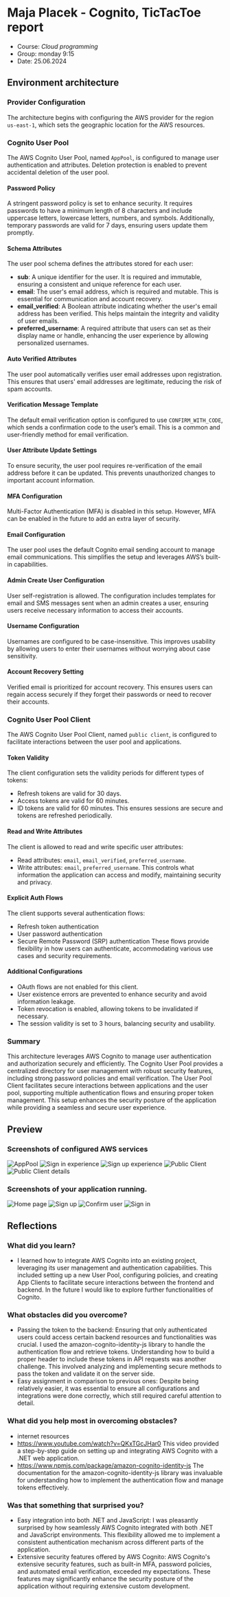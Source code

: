 # Maja Placek - Cognito, TicTacToe report

- Course: *Cloud programming*
- Group: monday 9:15
- Date: 25.06.2024

## Environment architecture

### Provider Configuration
The architecture begins with configuring the AWS provider for the region `us-east-1`, which sets the geographic location for the AWS resources.

### Cognito User Pool
The AWS Cognito User Pool, named `AppPool`, is configured to manage user authentication and attributes. Deletion protection is enabled to prevent accidental deletion of the user pool.

#### Password Policy
A stringent password policy is set to enhance security. It requires passwords to have a minimum length of 8 characters and include uppercase letters, lowercase letters, numbers, and symbols. Additionally, temporary passwords are valid for 7 days, ensuring users update them promptly.

#### Schema Attributes
The user pool schema defines the attributes stored for each user:

- **sub**: A unique identifier for the user. It is required and immutable, ensuring a consistent and unique reference for each user.
- **email**: The user's email address, which is required and mutable. This is essential for communication and account recovery.
- **email_verified**: A Boolean attribute indicating whether the user's email address has been verified. This helps maintain the integrity and validity of user emails.
- **preferred_username**: A required attribute that users can set as their display name or handle, enhancing the user experience by allowing personalized usernames.

#### Auto Verified Attributes
The user pool automatically verifies user email addresses upon registration. This ensures that users' email addresses are legitimate, reducing the risk of spam accounts.

#### Verification Message Template
The default email verification option is configured to use `CONFIRM_WITH_CODE`, which sends a confirmation code to the user’s email. This is a common and user-friendly method for email verification.

#### User Attribute Update Settings
To ensure security, the user pool requires re-verification of the email address before it can be updated. This prevents unauthorized changes to important account information.

#### MFA Configuration
Multi-Factor Authentication (MFA) is disabled in this setup. However, MFA can be enabled in the future to add an extra layer of security.

#### Email Configuration
The user pool uses the default Cognito email sending account to manage email communications. This simplifies the setup and leverages AWS’s built-in capabilities.

#### Admin Create User Configuration
User self-registration is allowed. The configuration includes templates for email and SMS messages sent when an admin creates a user, ensuring users receive necessary information to access their accounts.

#### Username Configuration
Usernames are configured to be case-insensitive. This improves usability by allowing users to enter their usernames without worrying about case sensitivity.

#### Account Recovery Setting
Verified email is prioritized for account recovery. This ensures users can regain access securely if they forget their passwords or need to recover their accounts.

### Cognito User Pool Client
The AWS Cognito User Pool Client, named `public client`, is configured to facilitate interactions between the user pool and applications.

#### Token Validity
The client configuration sets the validity periods for different types of tokens:
- Refresh tokens are valid for 30 days.
- Access tokens are valid for 60 minutes.
- ID tokens are valid for 60 minutes.
This ensures sessions are secure and tokens are refreshed periodically.

#### Read and Write Attributes
The client is allowed to read and write specific user attributes:
- Read attributes: `email`, `email_verified`, `preferred_username`.
- Write attributes: `email`, `preferred_username`.
This controls what information the application can access and modify, maintaining security and privacy.

#### Explicit Auth Flows
The client supports several authentication flows:
- Refresh token authentication
- User password authentication
- Secure Remote Password (SRP) authentication
These flows provide flexibility in how users can authenticate, accommodating various use cases and security requirements.

#### Additional Configurations
- OAuth flows are not enabled for this client.
- User existence errors are prevented to enhance security and avoid information leakage.
- Token revocation is enabled, allowing tokens to be invalidated if necessary.
- The session validity is set to 3 hours, balancing security and usability.

### Summary
This architecture leverages AWS Cognito to manage user authentication and authorization securely and efficiently. The Cognito User Pool provides a centralized directory for user management with robust security features, including strong password policies and email verification. The User Pool Client facilitates secure interactions between applications and the user pool, supporting multiple authentication flows and ensuring proper token management. This setup enhances the security posture of the application while providing a seamless and secure user experience.

## Preview

### Screenshots of configured AWS services
![AppPool](img/app_pool.jpg)
![Sign in experience](img/sign_in_experience.jpg)
![Sign up experience](img/sign_up_experience.jpg)
![Public Client](img/public_client.jpg)
![Public Client details](img/public_client_detail.jpg)

### Screenshots of your application running.

![Home page](img/img01.jpg)
![Sign up](img/sign_up.jpg)
![Confirm user](img/confirm_user.jpg)
![Sign in](img/sign_in.jpg)

## Reflections
### What did you learn?
- I learned how to integrate AWS Cognito into an existing project, leveraging its user management and authentication capabilities. This included setting up a new User Pool, configuring policies, and creating App Clients to facilitate secure interactions between the frontend and backend. In the future I would like to explore further functionalities of Cognito.
### What obstacles did you overcome?
- Passing the token to the backend: Ensuring that only authenticated users could access certain backend resources and functionalities was crucial. I used the amazon-cognito-identity-js library to handle the authentication flow and retrieve tokens. Understanding how to build a proper header to include these tokens in API requests was another challenge. This involved analyzing and implementing secure methods to pass the token and validate it on the server side.
- Easy assignment in comparison to previous ones: Despite being relatively easier, it was essential to ensure all configurations and integrations were done correctly, which still required careful attention to detail.
### What did you help most in overcoming obstacles?
-  internet resources
  - https://www.youtube.com/watch?v=QKxTGcJHar0 This video provided a step-by-step guide on setting up and integrating AWS Cognito with a .NET web application.
  - https://www.npmjs.com/package/amazon-cognito-identity-js The documentation for the amazon-cognito-identity-js library was invaluable for understanding how to implement the authentication flow and manage tokens effectively.
### Was that something that surprised you?
- Easy integration into both .NET and JavaScript: I was pleasantly surprised by how seamlessly AWS Cognito integrated with both .NET and JavaScript environments. This flexibility allowed me to implement a consistent authentication mechanism across different parts of the application.
- Extensive security features offered by AWS Cognito: AWS Cognito's extensive security features, such as built-in MFA, password policies, and automated email verification, exceeded my expectations. These features may significantly enhance the security posture of the application without requiring extensive custom development.
